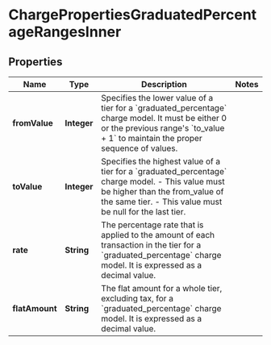 

# ChargePropertiesGraduatedPercentageRangesInner


## Properties

| Name | Type | Description | Notes |
|------------ | ------------- | ------------- | -------------|
|**fromValue** | **Integer** | Specifies the lower value of a tier for a &#x60;graduated_percentage&#x60; charge model. It must be either 0 or the previous range&#39;s &#x60;to_value + 1&#x60; to maintain the proper sequence of values. |  |
|**toValue** | **Integer** | Specifies the highest value of a tier for a &#x60;graduated_percentage&#x60; charge model. - This value must be higher than the from_value of the same tier. - This value must be null for the last tier. |  |
|**rate** | **String** | The percentage rate that is applied to the amount of each transaction in the tier for a &#x60;graduated_percentage&#x60; charge model. It is expressed as a decimal value. |  |
|**flatAmount** | **String** | The flat amount for a whole tier, excluding tax, for a &#x60;graduated_percentage&#x60; charge model. It is expressed as a decimal value. |  |



